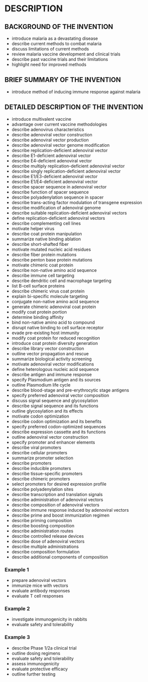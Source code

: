 # DESCRIPTION

## BACKGROUND OF THE INVENTION

- introduce malaria as a devastating disease
- describe current methods to combat malaria
- discuss limitations of current methods
- review malaria vaccine development and clinical trials
- describe past vaccine trials and their limitations
- highlight need for improved methods

## BRIEF SUMMARY OF THE INVENTION

- introduce method of inducing immune response against malaria

## DETAILED DESCRIPTION OF THE INVENTION

- introduce multivalent vaccine
- advantage over current vaccine methodologies
- describe adenovirus characteristics
- describe adenoviral vector construction
- describe adenoviral vector production
- describe adenoviral vector genome modification
- describe replication-deficient adenoviral vector
- describe E1-deficient adenoviral vector
- describe E4-deficient adenoviral vector
- describe multiply replication-deficient adenoviral vector
- describe singly replication-deficient adenoviral vector
- describe E1/E3-deficient adenoviral vector
- describe E1/E4-deficient adenoviral vector
- describe spacer sequence in adenoviral vector
- describe function of spacer sequence
- describe polyadenylation sequence in spacer
- describe trans-acting factor modulation of transgene expression
- describe modification of adenoviral genome
- describe suitable replication-deficient adenoviral vectors
- define replication-deficient adenoviral vectors
- describe complementing cell lines
- motivate helper virus
- describe coat protein manipulation
- summarize native binding ablation
- describe short-shafted fiber
- motivate mutated nucleic acid residues
- describe fiber protein mutations
- describe penton base protein mutations
- motivate chimeric coat protein
- describe non-native amino acid sequence
- describe immune cell targeting
- describe dendritic cell and macrophage targeting
- list B-cell surface proteins
- describe chimeric virus coat protein
- explain bi-specific molecule targeting
- conjugate non-native amino acid sequence
- generate chimeric adenoviral coat protein
- modify coat protein portion
- determine binding affinity
- bind non-native amino acid to compound
- disrupt native binding to cell surface receptor
- evade pre-existing host immunity
- modify coat protein for reduced recognition
- introduce coat protein diversity generation
- describe library vector construction
- outline vector propagation and rescue
- summarize biological activity screening
- motivate adenoviral vector modifications
- define heterologous nucleic acid sequence
- describe antigen and immune response
- specify Plasmodium antigen and its sources
- outline Plasmodium life cycle
- describe blood-stage and pre-erythrocytic stage antigens
- specify preferred adenoviral vector composition
- discuss signal sequence and glycosylation
- describe signal sequence and its functions
- outline glycosylation and its effects
- motivate codon optimization
- describe codon optimization and its benefits
- specify preferred codon-optimized sequences
- describe expression cassette and its functions
- outline adenoviral vector construction
- specify promoter and enhancer elements
- describe viral promoters
- describe cellular promoters
- summarize promoter selection
- describe promoters
- describe inducible promoters
- describe tissue-specific promoters
- describe chimeric promoters
- select promoters for desired expression profile
- describe polyadenylation sites
- describe transcription and translation signals
- describe administration of adenoviral vectors
- describe composition of adenoviral vectors
- describe immune response induced by adenoviral vectors
- describe prime and boost immunization regimen
- describe priming composition
- describe boosting composition
- describe administration routes
- describe controlled release devices
- describe dose of adenoviral vectors
- describe multiple administrations
- describe composition formulation
- describe additional components of composition

### Example 1

- prepare adenoviral vectors
- immunize mice with vectors
- evaluate antibody responses
- evaluate T cell responses

### Example 2

- investigate immunogenicity in rabbits
- evaluate safety and tolerability

### Example 3

- describe Phase 1/2a clinical trial
- outline dosing regimens
- evaluate safety and tolerability
- assess immunogenicity
- evaluate protective efficacy
- outline further testing

